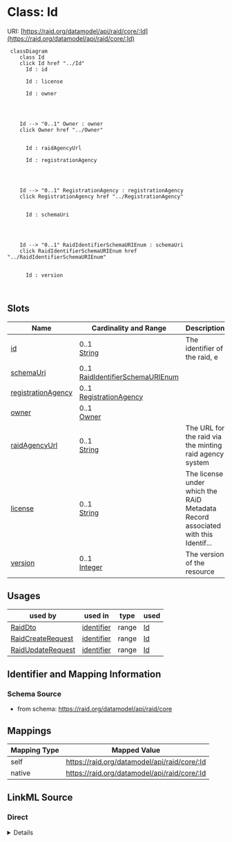 

# Class: Id



URI: [https://raid.org/datamodel/api/raid/core/:Id](https://raid.org/datamodel/api/raid/core/:Id)






```mermaid
 classDiagram
    class Id
    click Id href "../Id"
      Id : id
        
      Id : license
        
      Id : owner
        
          
    
    
    Id --> "0..1" Owner : owner
    click Owner href "../Owner"

        
      Id : raidAgencyUrl
        
      Id : registrationAgency
        
          
    
    
    Id --> "0..1" RegistrationAgency : registrationAgency
    click RegistrationAgency href "../RegistrationAgency"

        
      Id : schemaUri
        
          
    
    
    Id --> "0..1" RaidIdentifierSchemaURIEnum : schemaUri
    click RaidIdentifierSchemaURIEnum href "../RaidIdentifierSchemaURIEnum"

        
      Id : version
        
      
```




<!-- no inheritance hierarchy -->


## Slots

| Name | Cardinality and Range | Description | Inheritance |
| ---  | --- | --- | --- |
| [id](../slots/id.md) | 0..1 <br/> [String](../types/String.md) | The identifier of the raid, e | direct |
| [schemaUri](../slots/schemaUri.md) | 0..1 <br/> [RaidIdentifierSchemaURIEnum](../enums/RaidIdentifierSchemaURIEnum.md) |  | direct |
| [registrationAgency](../slots/registrationAgency.md) | 0..1 <br/> [RegistrationAgency](../classes/RegistrationAgency.md) |  | direct |
| [owner](../slots/owner.md) | 0..1 <br/> [Owner](../classes/Owner.md) |  | direct |
| [raidAgencyUrl](../slots/raidAgencyUrl.md) | 0..1 <br/> [String](../types/String.md) | The URL for the raid via the minting raid agency system | direct |
| [license](../slots/license.md) | 0..1 <br/> [String](../types/String.md) | The license under which the RAiD Metadata Record associated with this Identif... | direct |
| [version](../slots/version.md) | 0..1 <br/> [Integer](../types/Integer.md) | The version of the resource | direct |





## Usages

| used by | used in | type | used |
| ---  | --- | --- | --- |
| [RaidDto](../classes/RaidDto.md) | [identifier](../slots/identifier.md) | range | [Id](../classes/Id.md) |
| [RaidCreateRequest](../classes/RaidCreateRequest.md) | [identifier](../slots/identifier.md) | range | [Id](../classes/Id.md) |
| [RaidUpdateRequest](../classes/RaidUpdateRequest.md) | [identifier](../slots/identifier.md) | range | [Id](../classes/Id.md) |






## Identifier and Mapping Information







### Schema Source


* from schema: https://raid.org/datamodel/api/raid/core




## Mappings

| Mapping Type | Mapped Value |
| ---  | ---  |
| self | https://raid.org/datamodel/api/raid/core/:Id |
| native | https://raid.org/datamodel/api/raid/core/:Id |







## LinkML Source

<!-- TODO: investigate https://stackoverflow.com/questions/37606292/how-to-create-tabbed-code-blocks-in-mkdocs-or-sphinx -->

### Direct

<details>
```yaml
name: Id
from_schema: https://raid.org/datamodel/api/raid/core
attributes:
  id:
    name: id
    description: The identifier of the raid, e.g. https://raid.org.au/102.100.100/zzz
    examples:
    - value: https://raid.org/xxx.yyy/zzz
    from_schema: https://raid.org/datamodel/api/raid/core
    domain_of:
    - ClosedRaid
    - Id
    - Contributor
    - Organisation
    - RelatedRaid
    - RelatedObject
    - AlternateIdentifier
    - Owner
    - RegistrationAgency
    - TitleType
    - DescriptionType
    - AccessType
    - ContributorPosition
    - ContributorRole
    - OrganisationRole
    - RelatedRaidType
    - RelatedObjectType
    - RelatedObjectCategory
    - Language
    - Subject
    - SpatialCoverage
    - TraditionalKnowledgeLabel
    range: string
  schemaUri:
    name: schemaUri
    from_schema: https://raid.org/datamodel/api/raid/core
    rank: 1000
    domain_of:
    - Id
    - Contributor
    - Organisation
    - RelatedObject
    - Owner
    - RegistrationAgency
    - TitleType
    - DescriptionType
    - AccessType
    - ContributorPosition
    - ContributorRole
    - OrganisationRole
    - RelatedRaidType
    - RelatedObjectType
    - RelatedObjectCategory
    - Language
    - Subject
    - SpatialCoverage
    - TraditionalKnowledgeLabel
    range: RaidIdentifierSchemaURIEnum
  registrationAgency:
    name: registrationAgency
    from_schema: https://raid.org/datamodel/api/raid/core
    rank: 1000
    domain_of:
    - Id
    range: RegistrationAgency
  owner:
    name: owner
    from_schema: https://raid.org/datamodel/api/raid/core
    rank: 1000
    domain_of:
    - Id
    range: Owner
  raidAgencyUrl:
    name: raidAgencyUrl
    description: 'The URL for the raid via the minting raid agency system

      '
    from_schema: https://raid.org/datamodel/api/raid/core
    rank: 1000
    domain_of:
    - Id
    range: string
  license:
    name: license
    description: The license under which the RAiD Metadata Record associated with
      this Identifier has been issued.
    examples:
    - value: Creative Commons CC-0
    from_schema: https://raid.org/datamodel/api/raid/core
    rank: 1000
    domain_of:
    - Id
    range: string
  version:
    name: version
    description: The version of the resource. Read-only. Increments automatically
      on update.
    from_schema: https://raid.org/datamodel/api/raid/core
    rank: 1000
    domain_of:
    - Id
    range: integer

```
</details>

### Induced

<details>
```yaml
name: Id
from_schema: https://raid.org/datamodel/api/raid/core
attributes:
  id:
    name: id
    description: The identifier of the raid, e.g. https://raid.org.au/102.100.100/zzz
    examples:
    - value: https://raid.org/xxx.yyy/zzz
    from_schema: https://raid.org/datamodel/api/raid/core
    alias: id
    owner: Id
    domain_of:
    - ClosedRaid
    - Id
    - Contributor
    - Organisation
    - RelatedRaid
    - RelatedObject
    - AlternateIdentifier
    - Owner
    - RegistrationAgency
    - TitleType
    - DescriptionType
    - AccessType
    - ContributorPosition
    - ContributorRole
    - OrganisationRole
    - RelatedRaidType
    - RelatedObjectType
    - RelatedObjectCategory
    - Language
    - Subject
    - SpatialCoverage
    - TraditionalKnowledgeLabel
    range: string
  schemaUri:
    name: schemaUri
    from_schema: https://raid.org/datamodel/api/raid/core
    rank: 1000
    alias: schemaUri
    owner: Id
    domain_of:
    - Id
    - Contributor
    - Organisation
    - RelatedObject
    - Owner
    - RegistrationAgency
    - TitleType
    - DescriptionType
    - AccessType
    - ContributorPosition
    - ContributorRole
    - OrganisationRole
    - RelatedRaidType
    - RelatedObjectType
    - RelatedObjectCategory
    - Language
    - Subject
    - SpatialCoverage
    - TraditionalKnowledgeLabel
    range: RaidIdentifierSchemaURIEnum
  registrationAgency:
    name: registrationAgency
    from_schema: https://raid.org/datamodel/api/raid/core
    rank: 1000
    alias: registrationAgency
    owner: Id
    domain_of:
    - Id
    range: RegistrationAgency
  owner:
    name: owner
    from_schema: https://raid.org/datamodel/api/raid/core
    rank: 1000
    alias: owner
    owner: Id
    domain_of:
    - Id
    range: Owner
  raidAgencyUrl:
    name: raidAgencyUrl
    description: 'The URL for the raid via the minting raid agency system

      '
    from_schema: https://raid.org/datamodel/api/raid/core
    rank: 1000
    alias: raidAgencyUrl
    owner: Id
    domain_of:
    - Id
    range: string
  license:
    name: license
    description: The license under which the RAiD Metadata Record associated with
      this Identifier has been issued.
    examples:
    - value: Creative Commons CC-0
    from_schema: https://raid.org/datamodel/api/raid/core
    rank: 1000
    alias: license
    owner: Id
    domain_of:
    - Id
    range: string
  version:
    name: version
    description: The version of the resource. Read-only. Increments automatically
      on update.
    from_schema: https://raid.org/datamodel/api/raid/core
    rank: 1000
    alias: version
    owner: Id
    domain_of:
    - Id
    range: integer

```
</details>